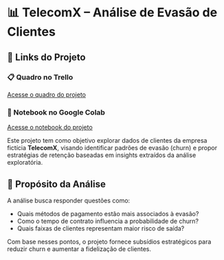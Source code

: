 # 📊 TelecomX – Análise de Evasão de Clientes

## 🔗 Links do Projeto

### 📋 Quadro no Trello
[Acesse o quadro do projeto](https://trello.com/b/zzPBkZ1f/telecomxbr)

### 📓 Notebook no Google Colab
[Acesse o notebook do projeto](https://colab.research.google.com/drive/1Bz8qurOvj6uW-ZugIxlzRD3OsYcCBk2z#scrollTo=owcAirIr6-9b)

Este projeto tem como objetivo explorar dados de clientes da empresa fictícia **TelecomX**, visando identificar padrões de evasão (churn) e propor estratégias de retenção baseadas em insights extraídos da análise exploratória.

## 🎯 Propósito da Análise

A análise busca responder questões como:

- Quais métodos de pagamento estão mais associados à evasão?
- Como o tempo de contrato influencia a probabilidade de churn?
- Quais faixas de clientes representam maior risco de saída?

Com base nesses pontos, o projeto fornece subsídios estratégicos para reduzir churn e aumentar a fidelização de clientes.
